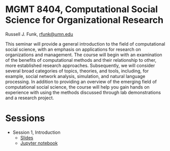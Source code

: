 # MGMT 8404, Computational Social Science for Organizational Research

Russell J. Funk, rfunk@umn.edu

This seminar will provide a general introduction to the field of computational social science, with an emphasis on applications for research on  organizations and management. The course will begin with an examination of the benefits of computational methods and their relationship to other, more established research approaches. Subsequently, we will consider several broad categories of topics, theories, and tools, including, for example, social network analysis, simulation, and natural language processing. In addition to providing an overview of the emerging field of computational social science, the course will help you gain hands on experience with using the methods discussed through lab demonstrations and a research project.

# Sessions

  * Session 1, Introduction
    * [Slides](sessions/introduction/slides/introduction_slides.pdf)
    * [Jupyter notebook](sessions/introduction/notebook/introduction.ipynb)